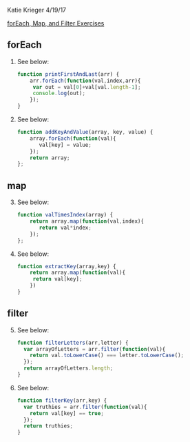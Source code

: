 Katie Krieger
4/19/17

[forEach, Map, and Filter Exercises](https://www.rithmschool.com/courses/intermediate-javascript-part-2/ajax-introduction)


forEach
------

1. See below:

	```js
	function printFirstAndLast(arr) {
		arr.forEach(function(val,index,arr){
		 var out = val[0]+val[val.length-1];
		 console.log(out);
		});
	}
	```
		
2. See below:

	```js
	function addKeyAndValue(array, key, value) {
		array.forEach(function(val){
		   val[key] = value;
		});
		return array;
	};
	```
		
map
-----
3. See below:

	```js
	function valTimesIndex(array) {
		return array.map(function(val,index){
		   return val*index;
		});
	};
	```

2. See below:

	```js
	function extractKey(array,key) {
		return array.map(function(val){
		 return val[key];
		})
	}
	```

filter
----
5. See below:

	```js
	function filterLetters(arr,letter) {
	  var arrayOfLetters = arr.filter(function(val){
	    return val.toLowerCase() === letter.toLowerCase();
	  });
	  return arrayOfLetters.length;
	}
	```
		
6. See below:

	```js
	function filterKey(arr,key) {
	  var truthies = arr.filter(function(val){
	    return val[key] == true;
	  });
	  return truthies;
	}
	```
